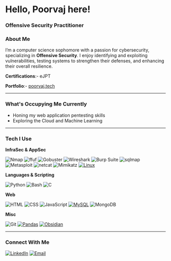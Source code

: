 # Hello, Poorvaj here!

### Offensive Security Practitioner

### About Me

I’m a computer science sophomore with a passion for cybersecurity, specializing in **Offensive Security**. I enjoy identifying and exploiting vulnerabilities, testing systems to strengthen their defenses, and enhancing their overall resilience. 

**Certifications**:- eJPT

**Portfolio**:- [poorvaj.tech](https://poorvaj.tech)

---

### What's Occupying Me Currently
- Honing my web application pentesting skills
- Exploring the Cloud and Machine Learning
---

### Tech I Use

**InfraSec & AppSec**  

![Nmap](https://img.shields.io/badge/Nmap-00457C?logo=nmap&logoColor=white)
![ffuf](https://img.shields.io/badge/ffuf-4CAF50?logoColor=white) 
![Gobuster](https://img.shields.io/badge/Gobuster-FF6600?logoColor=white)
![Wireshark](https://img.shields.io/badge/Wireshark-1679A7?logo=wireshark&logoColor=white)
![Burp Suite](https://img.shields.io/badge/Burp_Suite-FF6633?logo=burpsuite&logoColor=white)
![sqlmap](https://img.shields.io/badge/sqlmap-FE7A16?logo=database&logoColor=white)
![Metasploit](https://img.shields.io/badge/Metasploit-1679A7?logo=metasploit&logoColor=white)
![netcat](https://img.shields.io/badge/netcat-FF5722?logoColor=white)
![Mimikatz](https://img.shields.io/badge/Mimikatz-800000?logo=windows&logoColor=white)
[![Linux](https://img.shields.io/badge/Linux-FCC624?logo=linux&logoColor=black)](#)

**Languages & Scripting**  

![Python](https://img.shields.io/badge/Python-3776AB?logo=python&logoColor=white) 
![Bash](https://img.shields.io/badge/Bash-4EAA25?logo=gnubash&logoColor=white)
![C](https://img.shields.io/badge/C-A8B9CC?logo=c&logoColor=white)

**Web**

![HTML](https://img.shields.io/badge/-HTML5-E34F26?logo=html5&logoColor=white) 
![CSS](https://img.shields.io/badge/-CSS3-1572B6?logo=css3&logoColor=white)
![JavaScript](https://img.shields.io/badge/-JavaScript-F7DF1E?logo=javascript&logoColor=black)
[![MySQL](https://img.shields.io/badge/MySQL-4479A1?logo=mysql&logoColor=fff)](#)
![MongoDB](https://img.shields.io/badge/-MongoDB-47A248?logo=mongodb&logoColor=white) 


**Misc**

![Git](https://img.shields.io/badge/Git-F05032?logo=git&logoColor=white)
[![Pandas](https://img.shields.io/badge/Pandas-150458?logo=pandas&logoColor=fff)](#)
[![Obsidian](https://img.shields.io/badge/Obsidian-%23483699.svg?&logo=obsidian&logoColor=white)](#)
 

---

### Connect With Me
[![LinkedIn](https://custom-icon-badges.demolab.com/badge/LinkedIn-0A66C2?logo=linkedin-white&logoColor=fff)](https://linkedin.com/in/poorvajbs)
[![Email](https://img.shields.io/badge/Email-D14836?logo=gmail&logoColor=white)](mailto:the.poorvaj@gmail.com)
